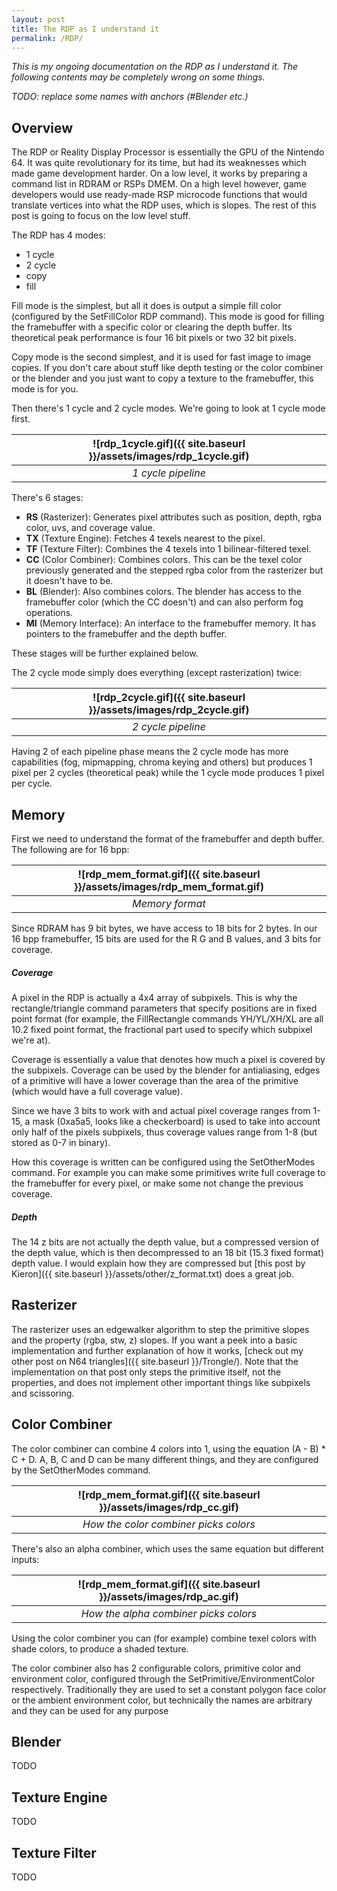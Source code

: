 ```yaml
---
layout: post
title: The RDP as I understand it
permalink: /RDP/
---
```


*This is my ongoing documentation on the RDP as I understand it. The following contents may be completely wrong on some things.*

*TODO: replace some names with anchors (#Blender etc.)*

## Overview

The RDP or Reality Display Processor is essentially the GPU of the Nintendo 64. It was quite revolutionary for its time, but
had its weaknesses which made game development harder. On a low level, it works by preparing a command list in RDRAM or RSPs DMEM.
On a high level however, game developers would use ready-made RSP microcode functions that would translate vertices into what the RDP
uses, which is slopes. The rest of this post is going to focus on the low level stuff.

The RDP has 4 modes:
- 1 cycle
- 2 cycle
- copy
- fill

Fill mode is the simplest, but all it does is output a simple fill color (configured by the SetFillColor RDP command).
This mode is good for filling the framebuffer with a specific color or clearing the depth buffer.
Its theoretical peak performance is four 16 bit pixels or two 32 bit pixels.

Copy mode is the second simplest, and it is used for fast image to image copies. If you don't
care about stuff like depth testing or the color combiner or the blender and you just want to copy
a texture to the framebuffer, this mode is for you.

Then there's 1 cycle and 2 cycle modes. We're going to look at 1 cycle mode first.

| ![rdp_1cycle.gif]({{ site.baseurl }}/assets/images/rdp_1cycle.gif) | 
|:--:| 
| *1 cycle pipeline* |

There's 6 stages:

- **RS** (Rasterizer): Generates pixel attributes such as position, depth, rgba color, uvs, and coverage value.
- **TX** (Texture Engine): Fetches 4 texels nearest to the pixel.
- **TF** (Texture Filter): Combines the 4 texels into 1 bilinear-filtered texel.
- **CC** (Color Combiner): Combines colors. This can be the texel color previously generated and the stepped rgba color from the rasterizer but it doesn't have to be.
- **BL** (Blender): Also combines colors. The blender has access to the framebuffer color (which the CC doesn't) and can also perform fog operations.
- **MI** (Memory Interface): An interface to the framebuffer memory. It has pointers to the framebuffer and the depth buffer.

These stages will be further explained below.

The 2 cycle mode simply does everything (except rasterization) twice:

| ![rdp_2cycle.gif]({{ site.baseurl }}/assets/images/rdp_2cycle.gif) | 
|:--:| 
| *2 cycle pipeline* |

Having 2 of each pipeline phase means the 2 cycle mode has more capabilities (fog, mipmapping, chroma keying and others) but produces 1 pixel per 2 cycles (theoretical peak) while the 1 cycle mode produces 1 pixel per cycle.

## Memory

First we need to understand the format of the framebuffer and depth buffer. The following are for 16 bpp:

| ![rdp_mem_format.gif]({{ site.baseurl }}/assets/images/rdp_mem_format.gif) | 
|:--:| 
| *Memory format* |

Since RDRAM has 9 bit bytes, we have access to 18 bits for 2 bytes. In our 16 bpp framebuffer, 15 bits are used for the R G and B values, and 3 bits for coverage.

##### Coverage

A pixel in the RDP is actually a 4x4 array of subpixels. This is why the rectangle/triangle command parameters that specify positions are in fixed point format (for example, the FillRectangle commands YH/YL/XH/XL are all 10.2 fixed point format, the fractional part used to specify which subpixel we're at).

Coverage is essentially a value that denotes how much a pixel is covered by the subpixels. Coverage can be used by the blender for antialiasing, edges of a primitive will have a lower coverage than the area of the primitive (which would have a full coverage value).

Since we have 3 bits to work with and actual pixel coverage ranges from 1-15, a mask (0xa5a5, looks like a checkerboard) is used to take into account only half of the pixels subpixels, thus coverage values range from 1-8 (but stored as 0-7 in binary).

How this coverage is written can be configured using the SetOtherModes command. For example you can make some primitives write full coverage to the framebuffer for every pixel, or make some not change the previous coverage.

##### Depth
The 14 z bits are not actually the depth value, but a compressed version of the depth value, which is then decompressed to an 18 bit (15.3 fixed format) depth value. I would explain how they are compressed but [this post by Kieron]({{ site.baseurl }}/assets/other/z_format.txt) does a great job.

## Rasterizer

The rasterizer uses an edgewalker algorithm to step the primitive slopes and the property (rgba, stw, z) slopes. If you want a peek into a basic implementation and further explanation of how it works, [check out my other post on N64 triangles]({{ site.baseurl }}/Trongle/).
Note that the implementation on that post only steps the primitive itself, not the properties, and does not implement other important things like subpixels and scissoring.

## Color Combiner
The color combiner can combine 4 colors into 1, using the equation (A - B) * C + D.
A, B, C and D can be many different things, and they are configured by the SetOtherModes command.


| ![rdp_mem_format.gif]({{ site.baseurl }}/assets/images/rdp_cc.gif) | 
|:--:| 
| *How the color combiner picks colors* |

There's also an alpha combiner, which uses the same equation but different inputs:

| ![rdp_mem_format.gif]({{ site.baseurl }}/assets/images/rdp_ac.gif) | 
|:--:| 
| *How the alpha combiner picks colors* |

Using the color combiner you can (for example) combine texel colors with shade colors, to produce a shaded texture.

The color combiner also has 2 configurable colors, primitive color and environment color, configured through the SetPrimitive/EnvironmentColor respectively.
Traditionally they are used to set a constant polygon face color or the ambient environment color, but technically the names are arbitrary and they can be used for any purpose

## Blender
TODO

## Texture Engine
TODO

## Texture Filter
TODO